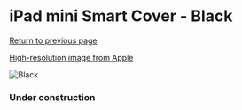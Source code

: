 # iPad mini Smart Cover - Black

[Return to previous page](/ipad_mini)

[High-resolution image from Apple](https://store.storeimages.cdn-apple.com/8756/as-images.apple.com/is/MGNC2?wid=4500&hei=4500&fmt=png)

<div style="width: 384px"><img src="/everyphone/MGNC2.png" alt="Black"></div>

### Under construction
